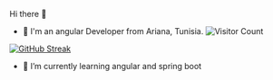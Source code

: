 
<!--
**habibfiras/habibfiras** is a ✨ _special_ ✨ repository because its `README.md` (this file) appears on your GitHub profile.

Here are some ideas to get you started:

- 🔭 I’m currently working on ...
- 🌱 I’m currently learning ...
- 👯 I’m looking to collaborate on ...
- 🤔 I’m looking for help with ...
- 💬 Ask me about ...
- 📫 How to reach me: ...
- 😄 Pronouns: ...
- ⚡ Fun fact: ...
-->
Hi there 👋
- 🔭 I'm an angular Developer from Ariana, Tunisia.
![Visitor Count](https://profile-counter.glitch.me/{habibfiras}/count.svg)

[![GitHub Streak](http://github-readme-streak-stats.herokuapp.com?user=habibfiras&theme=dark&background=000000)](https://git.io/streak-stats)


- 🌱 I’m currently learning angular and spring boot

